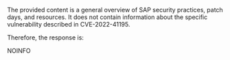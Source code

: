 The provided content is a general overview of SAP security practices, patch days, and resources. It does not contain information about the specific vulnerability described in CVE-2022-41195.

Therefore, the response is:

NOINFO